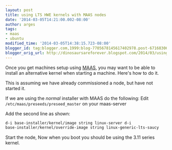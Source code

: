 ```yaml
---
layout: post
title: using LTS HWE kernels with MAAS nodes
date: '2014-03-05T14:21:00.002-08:00'
author: arges
tags:
- maas
- ubuntu
modified_time: '2014-03-05T14:38:15.723-08:00'
blogger_id: tag:blogger.com,1999:blog-7705678145617402978.post-6716830670481592950
blogger_orig_url: http://dinosaursareforever.blogspot.com/2014/03/using-lts-hwe-kernels-with-maas-nodes.html
---
```


Once you get machines setup using [MAAS][1], you may want to be able to install
an alternative kernel when starting a machine. Here's how to do it.

This is assuming we have already commissioned a node, but have not started it.

If we are using the _normal_ installer with MAAS do the following: Edit
```/etc/maas/preseeds/preseed_master``` on your maas-server

Add the second line as shown:

```bash
d-i base-installer/kernel/image string linux-server d-i
base-installer/kernel/override-image string linux-generic-lts-saucy
```

Start the node, Now when you boot you should be using the 3.11 series kernel.

[1]: http://maas.ubuntu.com/
[2]: http://maas.ubuntu.com/docs/configure.html#altering-the-preseed-file



